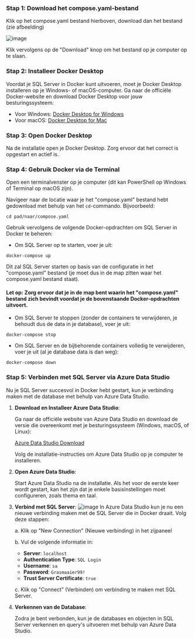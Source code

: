### **Stap 1: Download het compose.yaml-bestand**

Klik op het compose.yaml bestand hierboven, download dan het bestand (zie afbeelding)

![image](https://i.imgur.com/7h1X4Xt.png)


Klik vervolgens op de "Download" knop om het bestand op je computer op te slaan.

### **Stap 2: Installeer Docker Desktop**
Voordat je SQL Server in Docker kunt uitvoeren, moet je Docker Desktop installeren op je Windows- of macOS-computer. Ga naar de officiële Docker-website en download Docker Desktop voor jouw besturingssysteem:

- Voor Windows: [Docker Desktop for Windows](https://docs.docker.com/desktop/install/windows-install/)
- Voor macOS: [Docker Desktop for Mac](https://docs.docker.com/desktop/install/mac-install/)

### **Stap 3: Open Docker Desktop**
Na de installatie open je Docker Desktop. Zorg ervoor dat het correct is opgestart en actief is.

### **Stap 4: Gebruik Docker via de Terminal**
Open een terminalvenster op je computer (dit kan PowerShell op Windows of Terminal op macOS zijn).

Navigeer naar de locatie waar je het "compose.yaml" bestand hebt gedownload met behulp van het `cd`-commando. Bijvoorbeeld:

```
cd pad/naar/compose.yaml
```

Gebruik vervolgens de volgende Docker-opdrachten om SQL Server in Docker te beheren:

- Om SQL Server op te starten, voer je uit:

```
docker-compose up
```

Dit zal SQL Server starten op basis van de configuratie in het "compose.yaml" bestand (je moet dus in de map zitten waar het compose.yaml bestand staat).

#### **Let op:** Zorg ervoor dat je in de map bent waarin het "compose.yaml" bestand zich bevindt voordat je de bovenstaande Docker-opdrachten uitvoert.



- Om SQL Server te stoppen (zonder de containers te verwijderen, je behoudt dus de data in je database), voer je uit:

```
docker-compose stop
```

- Om SQL Server en de bijbehorende containers volledig te verwijderen, voer je uit (al je database data is dan weg):

```
docker-compose down
```


###  **Stap 5: Verbinden met SQL Server via Azure Data Studio**

Nu je SQL Server succesvol in Docker hebt gestart, kun je verbinding maken met de database met behulp van Azure Data Studio.

1. **Download en Installeer Azure Data Studio**:

   Ga naar de officiële website van Azure Data Studio en download de versie die overeenkomt met je besturingssysteem (Windows, macOS, of Linux):

   [Azure Data Studio Download](https://docs.microsoft.com/en-us/sql/azure-data-studio/download-azure-data-studio)

   Volg de installatie-instructies om Azure Data Studio op je computer te installeren.

2. **Open Azure Data Studio**:

   Start Azure Data Studio na de installatie. Als het voor de eerste keer wordt gestart, kan het zijn dat je enkele basisinstellingen moet configureren, zoals thema en taal.

3. **Verbind met SQL Server**:
![image](https://i.imgur.com/I10UbG4.png)
   In Azure Data Studio kun je nu een nieuwe verbinding maken met de SQL Server die in Docker draait. Volg deze stappen:

   a. Klik op "New Connection" (Nieuwe verbinding) in het zijpaneel

   b. Vul de volgende informatie in:

      - **Server**: `localhost`
      - **Authentication Type**: `SQL Login`
      - **Username**: `sa`
      - **Password**: `Grasmaaier99!`
      - **Trust Server Certificate**: `true`

   c. Klik op "Connect" (Verbinden) om verbinding te maken met SQL Server.
   
    

4. **Verkennen van de Database**:

   Zodra je bent verbonden, kun je de databases en objecten in SQL Server verkennen en query's uitvoeren met behulp van Azure Data Studio.

